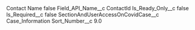 <?xml version="1.0" encoding="UTF-8"?>
<CustomMetadata xmlns="http://soap.sforce.com/2006/04/metadata" xmlns:xsi="http://www.w3.org/2001/XMLSchema-instance" xmlns:xsd="http://www.w3.org/2001/XMLSchema">
    <label>Contact Name</label>
    <protected>false</protected>
    <values>
        <field>Field_API_Name__c</field>
        <value xsi:type="xsd:string">ContactId</value>
    </values>
    <values>
        <field>Is_Ready_Only__c</field>
        <value xsi:type="xsd:boolean">false</value>
    </values>
    <values>
        <field>Is_Required__c</field>
        <value xsi:type="xsd:boolean">false</value>
    </values>
    <values>
        <field>SectionAndUserAccessOnCovidCase__c</field>
        <value xsi:type="xsd:string">Case_Information</value>
    </values>
    <values>
        <field>Sort_Number__c</field>
        <value xsi:type="xsd:double">9.0</value>
    </values>
</CustomMetadata>

